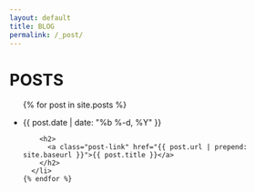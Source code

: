 ```yaml
---
layout: default
title: BLOG
permalink: /_post/
---
```



<div class="home">

  <h1 class="page-heading"><span>POSTS</span></h1>

  <ul class="post-list">
    {% for post in site.posts %}
      <li>
        <p class="post-meta">{{ post.date | date: "%b %-d, %Y" }}</p>

        <h2>
          <a class="post-link" href="{{ post.url | prepend: site.baseurl }}">{{ post.title }}</a>
        </h2>
      </li>
    {% endfor %}
  </ul>



</div>

